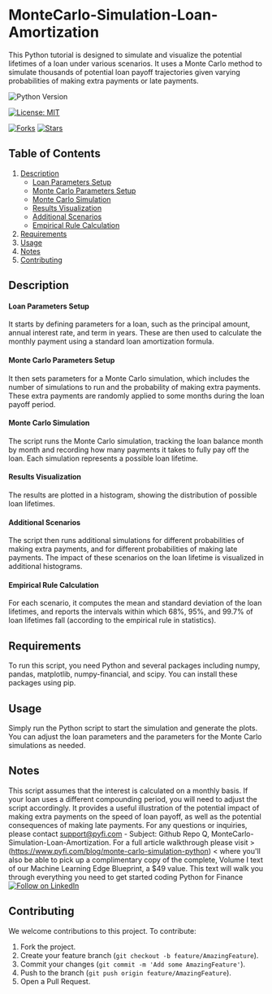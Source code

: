 # MonteCarlo-Simulation-Loan-Amortization
This Python tutorial is designed to simulate and visualize the potential lifetimes of a loan under various scenarios. It uses a Monte Carlo method to simulate thousands of potential loan payoff trajectories given varying probabilities of making extra payments or late payments.

![Python Version](https://img.shields.io/badge/Python-3.6%2B-blue)

[![License: MIT](https://img.shields.io/badge/License-MIT-yellow.svg)](https://opensource.org/licenses/MIT)

[![Forks](https://img.shields.io/github/forks/Py-Fi-nance/MonteCarlo-Simulation-Loan-Amortization)](https://github.com/Py-Fi-nance/MonteCarlo-Simulation-Loan-Amortization/network)
[![Stars](https://img.shields.io/github/stars/Py-Fi-nance/MonteCarlo-Simulation-Loan-Amortization)](https://github.com/MonteCarlo-Simulation-Loan-Amortization/stargazers)

## Table of Contents

1. [Description](#description)
   - [Loan Parameters Setup](#loan-parameters-setup)
   - [Monte Carlo Parameters Setup](#monte-carlo-parameters-setup)
   - [Monte Carlo Simulation](#monte-carlo-simulation)
   - [Results Visualization](#results-visualization)
   - [Additional Scenarios](#additional-scenarios)
   - [Empirical Rule Calculation](#empirical-rule-calculation)
2. [Requirements](#requirements)
3. [Usage](#usage)
4. [Notes](#notes)
5. [Contributing](#Contributing)

## Description <a name="description"></a>

#### Loan Parameters Setup <a name="loan-parameters-setup"></a>
It starts by defining parameters for a loan, such as the principal amount, annual interest rate, and term in years. These are then used to calculate the monthly payment using a standard loan amortization formula.

#### Monte Carlo Parameters Setup <a name="monte-carlo-parameters-setup"></a>
It then sets parameters for a Monte Carlo simulation, which includes the number of simulations to run and the probability of making extra payments. These extra payments are randomly applied to some months during the loan payoff period.

#### Monte Carlo Simulation <a name="monte-carlo-simulation"></a>
The script runs the Monte Carlo simulation, tracking the loan balance month by month and recording how many payments it takes to fully pay off the loan. Each simulation represents a possible loan lifetime.

#### Results Visualization <a name="results-visualization"></a>
The results are plotted in a histogram, showing the distribution of possible loan lifetimes.

#### Additional Scenarios <a name="additional-scenarios"></a>
The script then runs additional simulations for different probabilities of making extra payments, and for different probabilities of making late payments. The impact of these scenarios on the loan lifetime is visualized in additional histograms.

#### Empirical Rule Calculation <a name="empirical-rule-calculation"></a>
For each scenario, it computes the mean and standard deviation of the loan lifetimes, and reports the intervals within which 68%, 95%, and 99.7% of loan lifetimes fall (according to the empirical rule in statistics).

## Requirements <a name="requirements"></a>
To run this script, you need Python and several packages including numpy, pandas, matplotlib, numpy-financial, and scipy. You can install these packages using pip.

## Usage <a name="usage"></a>
Simply run the Python script to start the simulation and generate the plots. You can adjust the loan parameters and the parameters for the Monte Carlo simulations as needed.

## Notes <a name="notes"></a>
This script assumes that the interest is calculated on a monthly basis. If your loan uses a different compounding period, you will need to adjust the script accordingly. It provides a useful illustration of the potential impact of making extra payments on the speed of loan payoff, as well as the potential consequences of making late payments. For any questions or inquiries, please contact support@pyfi.com - Subject: Github Repo Q, MonteCarlo-Simulation-Loan-Amortization.
For a full article walkthrough please visit > (https://www.pyfi.com/blog/monte-carlo-simulation-python) < where you'll also be able to pick up a complimentary copy of the complete, Volume I text of our Machine Learning Edge Blueprint, a $49 value. This text will walk you through everything you need to get started coding Python for Finance
[![Follow on LinkedIn](https://img.shields.io/badge/Follow%20on-LinkedIn-blue?style=social&logo=linkedin)](https://www.linkedin.com/company/pyfi/)

## Contributing <a name="Contributing"></a>
We welcome contributions to this project. To contribute:

1. Fork the project.
2. Create your feature branch (`git checkout -b feature/AmazingFeature`).
3. Commit your changes (`git commit -m 'Add some AmazingFeature'`).
4. Push to the branch (`git push origin feature/AmazingFeature`).
5. Open a Pull Request.
